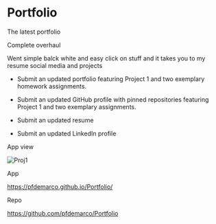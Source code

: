 # Portfolio
The latest portfolio

Complete overhaul

Went simple balck white and easy click on stuff and it takes you to my resume social media and projects

* Submit an updated portfolio featuring Project 1 and two exemplary homework assignments.

* Submit an updated GitHub profile with pinned repositories featuring Project 1 and two exemplary assignments.

* Submit an updated resume

* Submit an updated LinkedIn profile

App view


![Proj1](PFDPortfolio2.gif)

App

https://pfdemarco.github.io/Portfolio/


Repo

https://github.com/pfdemarco/Portfolio
